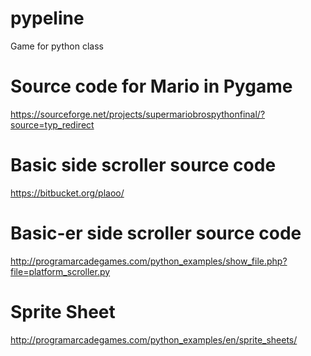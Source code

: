 # pypeline
Game for python class


# Source code for Mario in Pygame
https://sourceforge.net/projects/supermariobrospythonfinal/?source=typ_redirect

# Basic side scroller source code
https://bitbucket.org/plaoo/

# Basic-er side scroller source code
http://programarcadegames.com/python_examples/show_file.php?file=platform_scroller.py

# Sprite Sheet
http://programarcadegames.com/python_examples/en/sprite_sheets/
